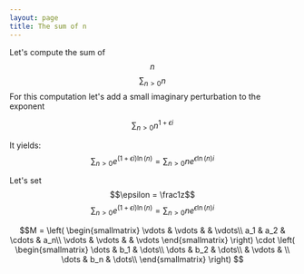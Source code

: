 ```yaml
---
layout: page
title: The sum of n
---
```


Let's compute the sum of $$n$$
$$\sum_{n>0}n$$
For this computation let's add a small imaginary perturbation to the exponent

$$\sum_{n>0}{n^{1+\epsilon{}i}}$$

It yields:
$$\sum_{n>0}e^{(1+\epsilon{}i)\ln(n)} = \sum_{n>0}ne^{\epsilon{}\ln(n)i}$$

Let's set $$\epsilon = \frac1z$$
$$\sum_{n>0}e^{(1+\epsilon{}i)\ln(n)} = \sum_{n>0}ne^{\epsilon{}\ln(n)i}$$

$$M = \left( \begin{smallmatrix}
  \vdots & \vdots &  & \vdots\\
  a_1 & a_2 & \cdots & a_n\\
  \vdots & \vdots &  & \vdots
\end{smallmatrix} \right)
\cdot
\left( \begin{smallmatrix}
  \dots & b_1 & \dots\\
  \dots & b_2 & \dots\\
   & \vdots & \\
  \dots & b_n & \dots\\
\end{smallmatrix} \right)
$$


